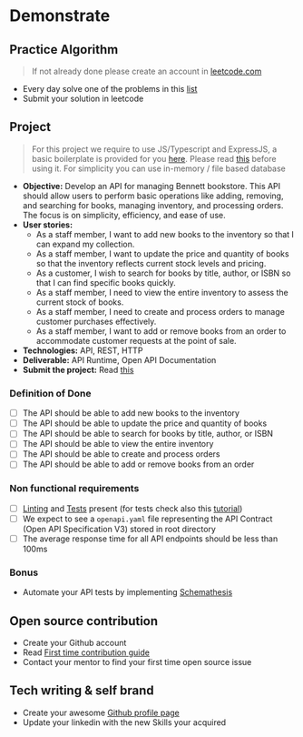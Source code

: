 # Demonstrate

## Practice Algorithm

> If not already done please create an account in [leetcode.com](https://leetcode.com)

- Every day solve one of the problems in this [list](https://leetcode.com/list/pwxn6afr)
- Submit your solution in leetcode


## Project

> For this project we require to use JS/Typescript and ExpressJS, a basic boilerplate is provided for you [here](https://github.com/full-stack-masterclass/fsm-projects-W2024). Please read [this](../../how-to-submit.md) before using it.
> For simplicity you can use in-memory / file based database

- **Objective:** Develop an API for managing Bennett bookstore. This API should allow users to perform basic operations like adding, removing, and searching for books, managing inventory, and processing orders. The focus is on simplicity, efficiency, and ease of use. 
- **User stories:**
  - As a staff member, I want to add new books to the inventory so that I can expand my collection.
  - As a staff member, I want to update the price and quantity of books so that the inventory reflects current stock levels and pricing.
  - As a customer, I wish to search for books by title, author, or ISBN so that I can find specific books quickly.
  - As a staff member, I need to view the entire inventory to assess the current stock of books.
  - As a staff member, I need to create and process orders to manage customer purchases effectively.
  - As a staff member, I want to add or remove books from an order to accommodate customer requests at the point of sale.
- **Technologies:** API, REST, HTTP
- **Deliverable:** API Runtime, Open API Documentation
- **Submit the project:** Read [this](../../how-to-submit.md)

### Definition of Done

- [ ] The API should be able to add new books to the inventory
- [ ] The API should be able to update the price and quantity of books
- [ ] The API should be able to search for books by title, author, or ISBN
- [ ] The API should be able to view the entire inventory
- [ ] The API should be able to create and process orders
- [ ] The API should be able to add or remove books from an order

### Non functional requirements

- [ ] [Linting](https://eslint.org/docs/latest/use/getting-started) and [Tests](https://jestjs.io/docs/getting-started) present (for tests check also this [tutorial](https://medium.com/@natnael.awel/how-to-setup-testing-for-typescript-with-express-js-example-83d3efbb6fd4))
- [ ] We expect to see a `openapi.yaml` file representing the API Contract (Open API Specification V3) stored in root directory
- [ ] The average response time for all API endpoints should be less than 100ms

### Bonus
- Automate your API tests by implementing [Schemathesis](https://schemathesis.readthedocs.io/en/stable/index.html) 



## Open source contribution

- Create your Github account
- Read [First time contribution guide](https://github.com/firstcontributions/first-contributions#first-contributions)
- Contact your mentor to find your first time open source issue


## Tech writing & self brand

- Create your awesome [Github profile page](https://www.sitepoint.com/github-profile-readme/)
- Update your linkedin with the new Skills your acquired
